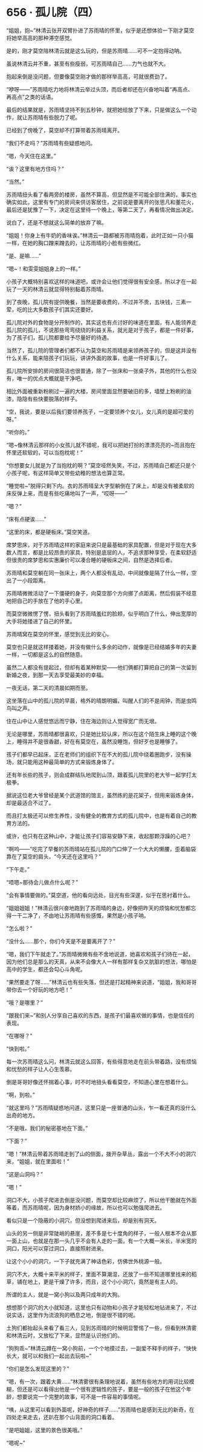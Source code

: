 # 656 · 孤儿院（四）

“姐姐，抱~”林清云张开双臂扑进了苏雨晴的怀里，似乎是还想体验一下刚才莫空将她举高高的那种滞空感觉。

是的，刚才莫空陪林清云就是这么玩的，但是苏雨晴……可不一定抱得动呐。

虽说林清云并不重，甚至有些瘦弱，可苏雨晴自己……力气也就不大。

抱起来倒是没问题，但要像莫空刚才做的那样举高高，可就很费劲了。

“咿呀——”苏雨晴吃力地将林清云举过头顶，而后者却还在兴奋地叫着“再高点、再高点”之类的话语。

最后的结果就是，苏雨晴坚持不到五秒钟，就把她给放了下来，只是做这么一个动作，就让苏雨晴有些脱力了呢。

已经到了傍晚了，莫空却不打算带着苏雨晴离开。

“我们不走吗？”苏雨晴有些疑惑地问。

“嗯，今天住在这里。”

“诶？这里有地方住吗？”

“当然。”

苏雨晴扭头看了看两旁的楼房，虽然不算高，但显然是不可能全部住满的，事实也确实如此，这里有专门的房间来供访客居住，之前说是要离开的张思凡和董花火，最后还是犹豫了一下，决定在这里待一个晚上，等第二天了，再看情况做出决定。

说白了，还是不想就这么简单的放弃了嘛。

“姐姐！你身上有牛奶的香味诶。”林清云一路都被苏雨晴抱着，此时正如一只小猫一样，在她的胸口蹭来蹭去的，让苏雨晴的小脸有些微红。

“是、是嘛……”

“嗯~！和雯雯姐姐身上的一样。”

小孩子大概特别喜欢这样的味道吧，或许会让他们觉得很有安全感，所以才在一起玩了一天的林清云就显得特别黏着苏雨晴。

到了夜晚，孤儿院有提供晚餐，当然是要收费的，不过并不贵，五块钱，三素一荤，吃的比大多数孩子们其实还要好。

孤儿院对外的食物是分开制作的，其实这也有点讨好的味道在里面，有人能领养走孤儿院的孤儿，不说那些弯弯绕绕的利益关系，就光是对于孩子，都是一件好事，为了孩子们，孤儿院都要给予尽量好的待遇。

当然了，孤儿院的管理者们都不认为莫空和苏雨晴是来领养孩子的，但是这并没有什么关系，能来陪孩子们玩玩，讲讲外面的故事，也是一件好事儿了。

孤儿院所安排的房间很简洁也很普通，除了一张床和一张桌子外，其他的什么也没有，唯一的优点大概就是干净吧。

相比外面被重新粉刷过一遍的大楼，房间里面显然要破旧的多，墙壁上粉刷的油漆，隐隐有些快要脱落的样子。

“空，我说，要是以后我们要领养孩子，一定要领养个女儿，女儿真的是超可爱的呀。”

“听你的。”

“嗯~像林清云那样的小女孩儿就不错呢，我可以把她打扮的漂漂亮亮的~而且抱在怀里还软软的，可以当抱枕呢！”

“你想要女儿就是为了当抱枕的啊？”莫空哑然失笑，不过，苏雨晴自己都还只是个小孩子呢，有这样简单又带些幼稚的想法也算正常。

“睡觉啦~”脱得只剩下内。衣的苏雨晴呈大字型躺倒在了床上，却是没有被柔软的床反弹上来，而是有些吃痛地叫了一声，“哎呀——”

“嗯？”

“床有点硬诶……”

“这里的床，都是硬板床。”莫空笑道。

席梦思床，对于苏雨晴这样的家庭来说只是最基础的家具配置，但是对于现在大多数人而言，都是比较昂贵的家具，特别是底层的人，不追求那种享受，在柔软舒适但很贵的席梦思和实惠廉价可以凑合睡的硬板床之间，自然是选择后者。

苏雨晴和莫空躺在同一张床上，两个人都没有乱动，中间就像是隔了什么一样，空出了一小段距离。

苏雨晴微微活动了一下僵硬的身子，向莫空那个方向挪了点距离，然后假装不经意地把自己的手放在了他的手心里。

而莫空微微愣了愣，扭头看到了苏雨晴羞红的脸颊，似乎明白了什么，伸出宽厚的大手将她搂进了自己的怀里。

苏雨晴窝在莫空的怀里，感觉到无比的安心。

莫空也只是就这样搂着她，并没有做什么多余的动作，就像是已经结婚多年的夫妻一样，一切都是这么的自然随意。

虽然二人都没有提起过，但却有着某种默契——他们俩都打算把自己的第一次留到新婚之夜，到那一天去享受最美妙的幸福。

一夜无话，第二天的清晨如期而至。

这坐落在山中的孤儿院的早晨，格外的晴朗明媚，叫醒人们的不是闹钟，而是虫鸣鸟叫之声。

住在山中让人感觉悠远而宁静，住在海边则让人觉得宽广而无垠。

无论是哪里，苏雨晴都很喜欢，只是她比较认床，所以在这个陌生床上睡的这个晚上，睡得并不是很香甜，好在有莫空在，虽然没睡饱，但好歹也是睡够了。

孩子们都早已起床，正在老师们的组织下在不大的孤儿院中绕着圈跑步，没有操场，就只能用这种最简单的方式来锻炼身体了。

还有年长些的孩子，则会成群结队地爬到山顶，跟着孤儿院里的老大爷一起学打太极拳。

据说这位老大爷曾经是某个武道馆的馆主，虽然练的是花架子，但用来锻炼身体，却是最适合不过了。

而且打太极还可以修生养性，没有健全的教育方式的孤儿院中，也是有着自己的教育方法的。

或许，也只有在这种山中，才能让孩子们容易安静下来，收起那颗浮躁的心吧？

“啊呜——”吃完了早餐的苏雨晴站在孤儿院的门口伸了一个大大的懒腰，歪着脑袋靠在了莫空的肩头，“今天还在这里吗？”

“下午走。”

“唔嗯~那待会儿做点什么呢？”

“会有事情要做的。”莫空道，他的看向远处，目光有些深邃，似乎在思衬着什么。

“姐姐姐姐！”林清云很兴奋地跑到了苏雨晴的身边，好像把昨天的烦恼和忧愁都忘得一干二净了，不由地让苏雨晴有些感慨，果然是小孩子呐。

“怎么啦？”

“没什么……那个，你们今天是不是要离开了？”

“嗯，我们下午就走了。”苏雨晴微微有些不舍地说道，她喜欢和孩子们待在一起，因为他们总是那么的天真，从来不会像大人一样有那样复杂又肮脏的想法，哪怕是高中的学生，都还会勾心斗角呢。

“果然要走了呀……”林清云也有些失落，但还是打起精神来说道，“姐姐，我和哥哥带你去一个好玩的地方吧！”

“哦？是哪里？”

“跟我们来~”和别人分享自己喜欢的东西，是孩子们最喜欢做的事情，也是信任的表现。

“在哪呀？”

“快到啦。”

每一次苏雨晴这么问，林清云就这么回答，有些得意地走在前头带着路，没有烦恼和忧愁的样子让人心生羡慕。

倒是哥哥好像还怀揣着心事，时不时地扭头看看莫空，不知道心里在想着什么。

“啊，到啦。”

“就这里吗？”苏雨晴疑惑地问道，这里只是一座普通的山头，乍一看还真的没什么出奇的地方。

“不是哦，我们的秘密基地在下面。”

“下面？”

“嗯！”林清云带着苏雨晴走到了山的侧面，拨开杂草丛，露出一个不大不小的洞穴来，“姐姐，就在里面啦！”

“这是山洞吗？”

“嗯！”

洞口不大，小孩子爬进去倒是没问题，而莫空却比较麻烦了，所以他干脆就在外面等着，而苏雨晴呢，因为身材娇小的缘故，所以也可以勉强爬进去。

看似只是一个隐蔽的小洞穴，但没想到爬进来后，却是别有洞天。

山头的另一侧是非常陡峭的悬崖，差不多是七十度角的样子，一般人根本不会从那一面上山，也就是在那一头几乎不会有人走的一面，有一个大概一米长，半米宽的洞口，阳光可以穿过洞口，直接照射进来。

让这个小小的洞穴，一下子就充满了神话色彩，仿佛世外桃源一般。

洞穴不大，大概十来平米的样子，里面不算潮湿，还放了一些不知道哪里找来的稻草，铺在地上，更是干燥了许多，而且，这个小小洞穴，竟然是有主人的。

所谓的主人，就是一窝小狗以及两只成年的大狗。

想想那个洞穴的大小就知道，这里也只有动物和小孩子才能轻松地钻进来了，不过说实话，这里作为流浪狗的栖息之地，倒是很不错的呢。

土狗们都抬起头来看了看三人，见到苏雨晴的时候明显警惕了一些，但看到林清雾和林清云时，又放松了下来，显然是认识他们的。

“狗狗乖~”林清云蹲在一窝小狗前，一个个地摸过去，一副爱不释手的样子，“快快长大，就可以和我们一起出去玩啦~”

“你们是怎么发现这里的？”

“嗯，有一次，跟着大黄……”林清雾很有条理地说着，虽然有些地方的用词比较模糊，但还是可以看得出他是一个很有逻辑性的孩子，要是一般的孩子在他这个年龄，想要说完一个完整的故事，可不是一件容易的事情呢。

“咦，从这里可以看到外面呢，好神奇的样子……”苏雨晴也是感到无比的新奇，在四处走来走去，还趴在那个山背面的洞口看着。

“是吧姐姐，这里的景色很美哦。”

“嗯呢~”
